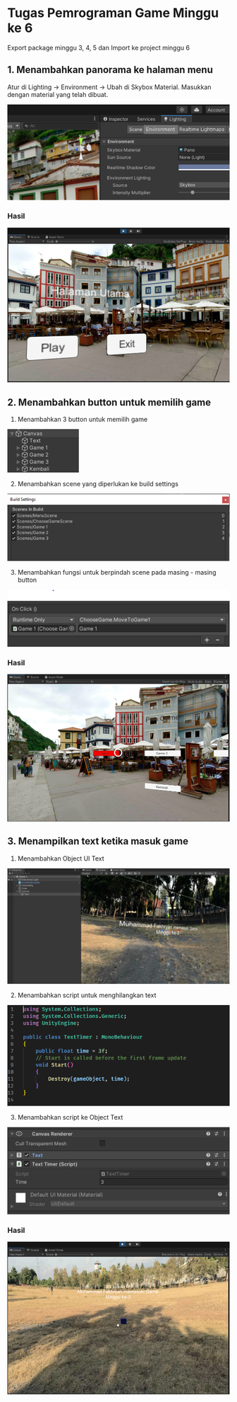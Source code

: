 # Tugas Pemrograman Game Minggu ke 6

Export package minggu 3, 4, 5 dan Import ke project minggu 6

## 1. Menambahkan panorama ke halaman menu

Atur di Lighting -> Environment -> Ubah di Skybox Material. Masukkan dengan material yang telah dibuat.

![panorama](Images/menu_0.PNG)

### Hasil

![hasil panorama](Images/menu_hasil.PNG)

## 2. Menambahkan button untuk memilih game

1. Menambahkan 3 button untuk memilih game

![choose game 1](Images/choosegame_0.PNG)

2. Menambahkan scene yang diperlukan ke build settings

![choose game 2](Images/choosegame_1.PNG)

3. Menambahkan fungsi untuk berpindah scene pada masing - masing button

![choose game 3](Images/choosegame_2.PNG)

### Hasil

![choose game hasil](Images/choosegame_hasil.PNG)

## 3. Menampilkan text ketika masuk game

1. Menambahkan Object UI Text

![text 1](Images/text_0.PNG)

2. Menambahkan script untuk menghilangkan text

![text 2](Images/text_1.PNG)

3. Menambahkan script ke Object Text

![text 3](Images/text_2.PNG)

### Hasil

![text hasil](Images/text_hasil.PNG)

